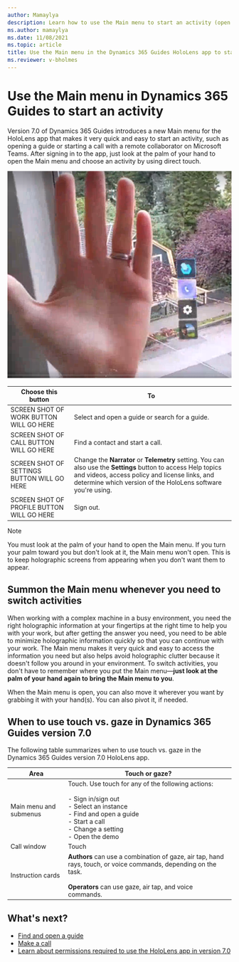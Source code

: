 ```yaml
---
author: Mamaylya
description: Learn how to use the Main menu to start an activity (open a guide, start a call, change a setting, or sign out) in the Dynamics 365 Guides HoloLens app
ms.author: mamaylya
ms.date: 11/08/2021
ms.topic: article
title: Use the Main menu in the Dynamics 365 Guides HoloLens app to start an activity
ms.reviewer: v-bholmes
---
```


# Use the Main menu in Dynamics 365 Guides to start an activity

Version 7.0 of Dynamics 365 Guides introduces a new Main menu for the HoloLens app that makes it very quick and easy to start an activity, such as opening a guide or starting a call with a remote collaborator on Microsoft Teams. After signing in to the app, just look at the palm of your hand to open the Main menu and choose an activity by using direct touch. 

![Screen shot of hand and Main menu.](media/main-menu.PNG "Screen shot of hand and Main menu")

|Choose this button|To|
|--------|-------------------------------------------------------------------------------------------------|
|SCREEN SHOT OF WORK BUTTON WILL GO HERE|Select and open a guide or search for a guide.|
|SCREEN SHOT OF CALL BUTTON WILL GO HERE|Find a contact and start a call.|
|SCREEN SHOT OF SETTINGS BUTTON WILL GO HERE|Change the **Narrator** or **Telemetry** setting. You can also use the **Settings** button to access Help topics and videos, access policy and license links, and determine which version of the HoloLens software you're using. |
|SCREEN SHOT OF PROFILE BUTTON WILL GO HERE| Sign out.|

> [!NOTE]
> You must look at the palm of your hand to open the Main menu. If you turn your palm toward you but don't look at it, the Main menu won't open. This is to keep holographic screens from appearing when you don't want them to appear. 

## Summon the Main menu whenever you need to switch activities

When working with a complex machine in a busy environment, you need the right holographic information at your fingertips at the right time to help you with your work, but after getting the answer you need, you need to be able to minimize holographic information quickly so that you can continue with your work. The Main menu makes it very quick and easy to access the information you need but also helps avoid holographic clutter because it doesn't follow you around in your environment. To switch activities, you don't have to remember where you put the Main menu—**just look at the palm of your hand again to bring the Main menu to you**. 

When the Main menu is open, you can also move it wherever you want by grabbing it with your hand(s). You can also pivot it, if needed. 

## When to use touch vs. gaze in Dynamics 365 Guides version 7.0

The following table summarizes when to use touch vs. gaze in the Dynamics 365 Guides version 7.0 HoloLens app.

|Area|Touch or gaze?|
|------------------|----------------------------------------------------------|
|Main menu and submenus|Touch. Use touch for any of the following actions:<br><br>- Sign in/sign out<br>- Select an instance<br>- Find and open a guide<br>- Start a call<br> - Change a setting<br>- Open the demo|
|Call window|Touch|
|Instruction cards|**Authors** can use a combination of gaze, air tap, hand rays, touch, or voice commands, depending on the task.<br><br>**Operators** can use gaze, air tap, and voice commands.

## What's next?

- [Find and open a guide](find-guide.md)
- [Make a call](make-call.md)
- [Learn about permissions required to use the HoloLens app in version 7.0](hololens-permissions.md)
